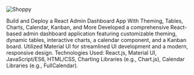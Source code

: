 ![Shoppy](https://i.ibb.co/W6g39w3/image.png)

Build and Deploy a React Admin Dashboard App With Theming, Tables, Charts, Calendar, Kanban, and More
Developed a comprehensive React-based admin dashboard application featuring customizable theming, dynamic tables, interactive charts, a calendar component, and a Kanban board.
Utilized Material UI for streamlined UI development and a modern, responsive design.
Technologies Used: React.js, Material UI, JavaScript/ES6, HTML/CSS, Charting Libraries (e.g., Chart.js), Calendar Libraries (e.g., FullCalendar).
